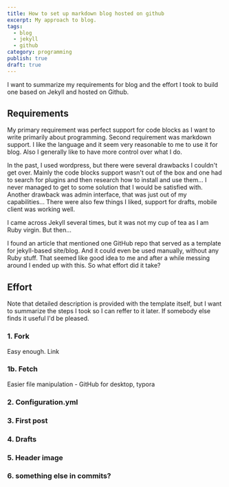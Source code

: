 ```yaml
---
title: How to set up markdown blog hosted on github
excerpt: My approach to blog.
tags: 
  - blog
  - jekyll
  - github
category: programming
publish: true
draft: true
---
```


I want to summarize my requirements for blog and the effort I took to build one based on Jekyll and hosted on Github.

## Requirements

My primary requirement was perfect support for code blocks as I want to write primarily about programming. Second requirement was markdown support. I like the language and it seem very reasonable to me to use it for blog. Also I generally like to have more control over what I do.

In the past, I used wordpress, but there were several drawbacks I couldn't get over. Mainly the code blocks support wasn't out of the box and one had to search for plugins and then research how to install and use them... I never managed to get to some solution that I would be satisfied with. Another drawback was admin interface, that was just out of my capabilities...
There were also few things I liked, support for drafts, mobile client was working well.

I came across Jekyll several times, but it was not my cup of tea as I am Ruby virgin. But then...

I found an article that mentioned one GitHub repo that served as a template for jekyll-based site/blog. And it could even be used manually, without any Ruby stuff. That seemed like good idea to me and after a while messing around I ended up with this. So what effort did it take?

## Effort

Note that detailed description is provided with the template itself, but I want to summarize the steps I took so I can reffer to it later. If somebody else finds it useful I'd be pleased.

### 1. Fork

Easy enough. Link

### 1b. Fetch

Easier file manipulation - GitHub for desktop, typora

### 2. Configuration.yml

### 3. First post

### 4. Drafts

### 5. Header image

### 6. something else in commits?

